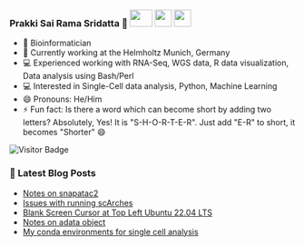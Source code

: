 ### Prakki Sai Rama Sridatta 👋 [<img src="https://img.shields.io/badge/-blue?style=flat-square&logo=Linkedin&logoColor=white&link=https://www.linkedin.com/in/prakki-sai-rama-sridatta-data" width="40" height="30">](https://www.linkedin.com/in/prakki-sai-rama-sridatta-data/) [<img src="https://upload.wikimedia.org/wikipedia/commons/thumb/6/6f/Logo_of_Twitter.svg/1920px-Logo_of_Twitter.svg.png" width="30" height="30">](https://twitter.com/Prakki_Rama) [<img src="https://www.blogger.com/img/logo_blogger_40px.png" width="30" height="30">](https://asearchforsolutions.blogspot.com/)


- 🔭 Bioinformatician
- 🌱 Currently working at the Helmholtz Munich, Germany
- 💻 Experienced working with RNA-Seq, WGS data, R data visualization, Data analysis using Bash/Perl
- 💻 Interested in Single-Cell data analysis, Python, Machine Learning
- 😄 Pronouns: He/Him
- ⚡ Fun fact: Is there a word which can become short by adding two letters? Absolutely, Yes! It is "S-H-O-R-T-E-R". Just add "E-R" to short, it becomes "Shorter" 😄

![Visitor Badge](https://visitor-badge.laobi.icu/badge?page_id=ramadatta.ramdatta)


### 📕 Latest Blog Posts
<!-- BLOG-POST-LIST:START -->
- [Notes on snapatac2](https://asearchforsolutions.blogspot.com/2023/11/notes-on-snapatac2.html)
- [Issues with running scArches](https://asearchforsolutions.blogspot.com/2023/10/issues-with-running-scarches.html)
- [Blank Screen Cursor at Top Left Ubuntu 22.04 LTS](https://asearchforsolutions.blogspot.com/2023/10/blank-screen-cursor-at-top-left-ubuntu.html)
- [Notes on adata object](https://asearchforsolutions.blogspot.com/2023/09/notes-on-adata-object.html)
- [My conda environments for single cell analysis](https://asearchforsolutions.blogspot.com/2023/08/my-conda-environment-for-single-cell.html)
<!-- BLOG-POST-LIST:END -->
